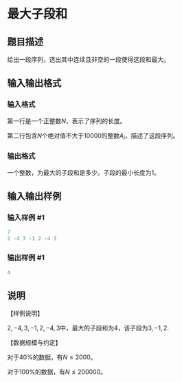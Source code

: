 # 最大子段和

## 题目描述

给出一段序列，选出其中连续且非空的一段使得这段和最大。

## 输入输出格式

### 输入格式

第一行是一个正整数$N$，表示了序列的长度。

第二行包含$N$个绝对值不大于$10000$的整数$A_i$，描述了这段序列。

### 输出格式

一个整数，为最大的子段和是多少。子段的最小长度为$1$。

## 输入输出样例

### 输入样例 #1

```cpp
7
2 -4 3 -1 2 -4 3
```


### 输出样例 #1

```cpp
4
```


## 说明

【样例说明】

$2,-4,3,-1,2,-4,3$中，最大的子段和为4，该子段为$3,-1,2$.

【数据规模与约定】

对于$40\%$的数据，有$N ≤ 2000$。

对于$100\%$的数据，有$N ≤ 200000$。

